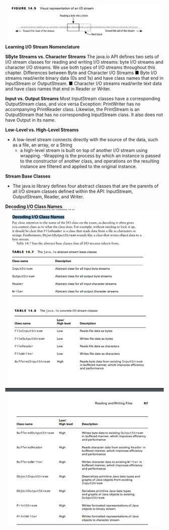 ![img_10.png](img_10.png)
**Learning I/O Stream Nomenclature**

**SByte Streams vs. Character Streams**
The java.io API defines two sets of I/O stream classes for reading and writing I/O streams:
byte I/O streams and character I/O streams. We use both types of I/O streams throughout
this chapter.
Differences between Byte and Character I/O Streams
■ Byte I/O streams read/write binary data (0s and 1s) and have class names that end in
InputStream or OutputStream.
■ Character I/O streams read/write text data and have class names that end in Reader
or Writer.

**Input vs. Output Streams**
Most InputStream classes have a corresponding OutputStream class, and vice versa 
Exception:
PrintWriter has no accompanying PrintReader class. Likewise, the PrintStream is an OutputStream that has no
corresponding InputStream class. It also does not have Output in its name.

**Low-Level vs. High-Level Streams**
- A low-level stream connects directly with the source of the data, such as a file, an array, or
  a String
  - a high-level stream is built on top of another I/O stream using wrapping.
    -Wrapping is the process by which an instance is passed to the constructor of another class,
    and operations on the resulting instance are filtered and applied to the original instance.

**Stream Base Classes**
- The java.io library defines four abstract classes that are the parents of all I/O stream
classes defined within the API: InputStream, OutputStream, Reader, and Writer.

**Decoding I/O Class Names**![img_11.png](img_11.png) ![img_12.png](img_12.png)